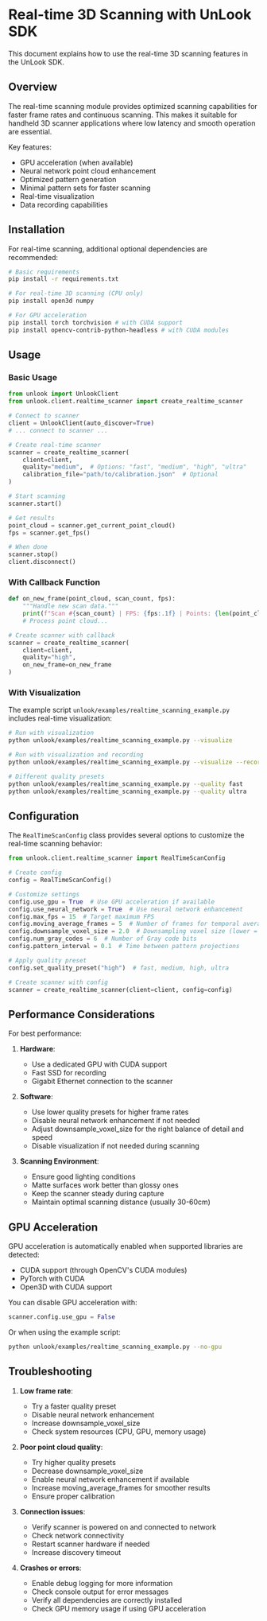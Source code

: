 # Real-time 3D Scanning with UnLook SDK

This document explains how to use the real-time 3D scanning features in the UnLook SDK.

## Overview

The real-time scanning module provides optimized scanning capabilities for faster frame rates and continuous scanning. This makes it suitable for handheld 3D scanner applications where low latency and smooth operation are essential.

Key features:
- GPU acceleration (when available)
- Neural network point cloud enhancement
- Optimized pattern generation
- Minimal pattern sets for faster scanning
- Real-time visualization
- Data recording capabilities

## Installation

For real-time scanning, additional optional dependencies are recommended:

```bash
# Basic requirements
pip install -r requirements.txt

# For real-time 3D scanning (CPU only)
pip install open3d numpy

# For GPU acceleration
pip install torch torchvision # with CUDA support
pip install opencv-contrib-python-headless # with CUDA modules
```

## Usage

### Basic Usage

```python
from unlook import UnlookClient
from unlook.client.realtime_scanner import create_realtime_scanner

# Connect to scanner
client = UnlookClient(auto_discover=True)
# ... connect to scanner ...

# Create real-time scanner
scanner = create_realtime_scanner(
    client=client,
    quality="medium",  # Options: "fast", "medium", "high", "ultra"
    calibration_file="path/to/calibration.json"  # Optional
)

# Start scanning
scanner.start()

# Get results
point_cloud = scanner.get_current_point_cloud()
fps = scanner.get_fps()

# When done
scanner.stop()
client.disconnect()
```

### With Callback Function

```python
def on_new_frame(point_cloud, scan_count, fps):
    """Handle new scan data."""
    print(f"Scan #{scan_count} | FPS: {fps:.1f} | Points: {len(point_cloud.points)}")
    # Process point cloud...

# Create scanner with callback
scanner = create_realtime_scanner(
    client=client,
    quality="high",
    on_new_frame=on_new_frame
)
```

### With Visualization

The example script `unlook/examples/realtime_scanning_example.py` includes real-time visualization:

```bash
# Run with visualization
python unlook/examples/realtime_scanning_example.py --visualize

# Run with visualization and recording
python unlook/examples/realtime_scanning_example.py --visualize --record

# Different quality presets
python unlook/examples/realtime_scanning_example.py --quality fast
python unlook/examples/realtime_scanning_example.py --quality ultra
```

## Configuration

The `RealTimeScanConfig` class provides several options to customize the real-time scanning behavior:

```python
from unlook.client.realtime_scanner import RealTimeScanConfig

# Create config
config = RealTimeScanConfig()

# Customize settings
config.use_gpu = True  # Use GPU acceleration if available
config.use_neural_network = True  # Use neural network enhancement
config.max_fps = 15  # Target maximum FPS
config.moving_average_frames = 5  # Number of frames for temporal averaging
config.downsample_voxel_size = 2.0  # Downsampling voxel size (lower = more detail, slower)
config.num_gray_codes = 6  # Number of Gray code bits
config.pattern_interval = 0.1  # Time between pattern projections

# Apply quality preset
config.set_quality_preset("high")  # fast, medium, high, ultra

# Create scanner with config
scanner = create_realtime_scanner(client=client, config=config)
```

## Performance Considerations

For best performance:

1. **Hardware**: 
   - Use a dedicated GPU with CUDA support
   - Fast SSD for recording
   - Gigabit Ethernet connection to the scanner

2. **Software**:
   - Use lower quality presets for higher frame rates
   - Disable neural network enhancement if not needed
   - Adjust downsample_voxel_size for the right balance of detail and speed
   - Disable visualization if not needed during scanning

3. **Scanning Environment**:
   - Ensure good lighting conditions
   - Matte surfaces work better than glossy ones
   - Keep the scanner steady during capture
   - Maintain optimal scanning distance (usually 30-60cm)

## GPU Acceleration

GPU acceleration is automatically enabled when supported libraries are detected:

- CUDA support (through OpenCV's CUDA modules)
- PyTorch with CUDA
- Open3D with CUDA support

You can disable GPU acceleration with:
```python
scanner.config.use_gpu = False
```

Or when using the example script:
```bash
python unlook/examples/realtime_scanning_example.py --no-gpu
```

## Troubleshooting

1. **Low frame rate**: 
   - Try a faster quality preset
   - Disable neural network enhancement
   - Increase downsample_voxel_size
   - Check system resources (CPU, GPU, memory usage)

2. **Poor point cloud quality**:
   - Try higher quality presets
   - Decrease downsample_voxel_size
   - Enable neural network enhancement if available
   - Increase moving_average_frames for smoother results
   - Ensure proper calibration

3. **Connection issues**:
   - Verify scanner is powered on and connected to network
   - Check network connectivity
   - Restart scanner hardware if needed
   - Increase discovery timeout

4. **Crashes or errors**:
   - Enable debug logging for more information
   - Check console output for error messages
   - Verify all dependencies are correctly installed
   - Check GPU memory usage if using GPU acceleration